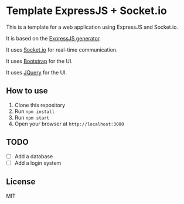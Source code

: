 Template ExpressJS + Socket.io
============================

This is a template for a web application using ExpressJS and Socket.io.

It is based on the [ExpressJS generator](https://expressjs.com/en/starter/generator.html).

It uses [Socket.io](https://socket.io/) for real-time communication.

It uses [Bootstrap](https://getbootstrap.com/) for the UI.

It uses [JQuery](https://jquery.com/) for the UI.

How to use
----------

1. Clone this repository
2. Run `npm install`
3. Run `npm start`
4. Open your browser at `http://localhost:3000`

TODO
----

- [ ] Add a database
- [ ] Add a login system

License
-------

MIT
